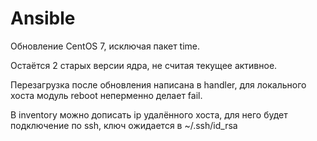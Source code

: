 # Ansible
Обновление CentOS 7, исключая пакет time.

Остаётся 2 старых версии ядра, не считая текущее активное.

Перезагрузка после обновления написана в handler, для локального хоста модуль reboot неперменно делает fail.

В inventory можно дописать ip удалённого хоста, для него будет подключение по ssh, ключ ожидается в ~/.ssh/id_rsa 
